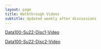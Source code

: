```yaml
---
layout: page
title: Walkthrough Videos 
subtitle: Updated weekly after discussions
---
```


[Data100-Su22-Disc1-Video](https://youtu.be/NwDdzBxvQRI)

[Data100-Su22-Disc2-Video](https://youtu.be/Vs9EPO1xYJQ)

